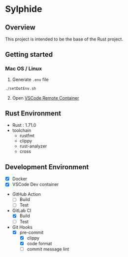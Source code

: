 # Sylphide
## Overview
This project is intended to be the base of the Rust project.

## Getting started
### Mac OS / Linux
1. Generate `.env` file

```bash
./setDotEnv.sh
```

2. Open [VSCode Remote Container](https://code.visualstudio.com/docs/remote/containers)


## Rust Environment
- Rust : 1.71.0
- toolchain
  - rustfmt
  - clippy
  - rust-analyzer
  - cross

## Development Environment
- [x] Docker
- [x] VSCode Dev container
- GitHub Action
  - [ ] Build
  - [ ] Test
- GitLab CI
  - [X] Build
  - [ ] Test
- Git Hooks
  - [x] pre-commit
    - [x] clippy
    - [x] code format
    - [ ] commit message lint
